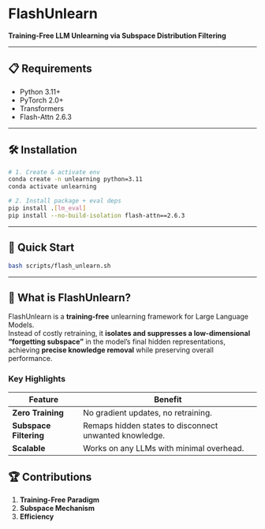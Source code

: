 # FlashUnlearn  
**Training-Free LLM Unlearning via Subspace Distribution Filtering**


---

## 📋 Requirements
- Python 3.11+
- PyTorch 2.0+
- Transformers
- Flash-Attn 2.6.3

---

## 🛠️ Installation
```bash
# 1. Create & activate env
conda create -n unlearning python=3.11
conda activate unlearning

# 2. Install package + eval deps
pip install .[lm_eval]
pip install --no-build-isolation flash-attn==2.6.3
```

---

## 🔧 Quick Start
```bash
bash scripts/flash_unlearn.sh
```

---

## 🎯 What is FlashUnlearn?

FlashUnlearn is a **training-free** unlearning framework for Large Language Models.  
Instead of costly retraining, it **isolates and suppresses a low-dimensional “forgetting subspace”** in the model’s final hidden representations, achieving **precise knowledge removal** while preserving overall performance.


### Key Highlights
| Feature | Benefit |
|---------|---------|
| **Zero Training** | No gradient updates, no retraining. |
| **Subspace Filtering** | Remaps hidden states to disconnect unwanted knowledge. |
| **Scalable** | Works on any LLMs with minimal overhead. |



## 🏆 Contributions
1. **Training-Free Paradigm** 
2. **Subspace Mechanism** 
3. **Efficiency** 


